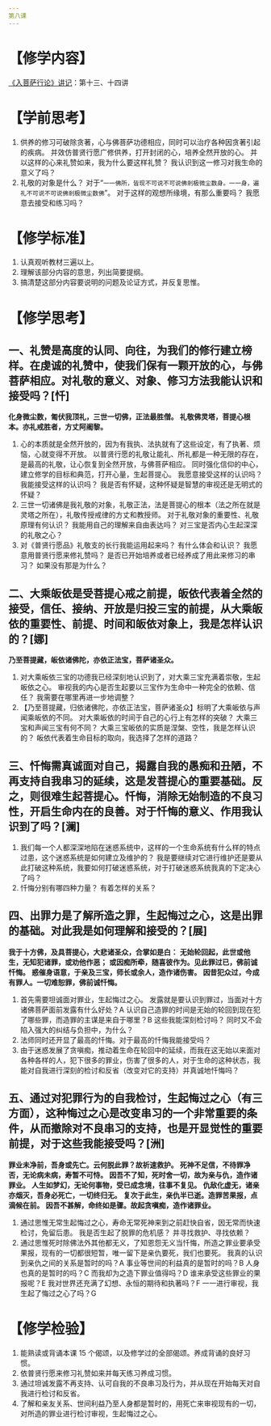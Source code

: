 ```yaml
---
第八课
---
```


# 【修学内容】

[《入菩萨行论》讲记](text)：第十三、十四讲

# 【学前思考】

1. 供养的修习可破除贪著，心与佛菩萨功德相应，同时可以治疗各种因贪著引起的疾病。
   并效仿普贤行愿广修供养，打开封闭的心，培养全然开放的心。
   并以这样的心来礼赞如来，我为什么要这样礼赞？
   我认识到这一修习对我生命的意义了吗？
2. 礼敬的对象是什么？
   对于“`一一佛所，皆现不可说不可说佛剎极微尘数身。一一身，遍礼不可说不可说佛剎极微尘数佛`”。
   对于这样的观想所缘境，有那么重要吗？
   我愿意去接受和练习吗？

# 【修学标准】

1. 认真观听教材三遍以上。
2. 理解该部分内容的意思，列出简要提纲。
3. 搞清楚这部分内容要说明的问题及论证方式，并反复思惟。

# 【修学思考】

## 一、礼赞是高度的认同、向往，为我们的修行建立榜样。在虔诚的礼赞中，使我们保有一颗开放的心，与佛菩萨相应。对礼敬的意义、对象、修习方法我能认识和接受吗？[忏]

**化身微尘数，匍伏我顶礼，三世一切佛，正法最胜僧。**
**礼敬佛灵塔，菩提心根本。亦礼戒胜者，方丈阿阇黎。**

1. 心的本质就是全然开放的，因为有我执、法执就有了这些设定，有了执著、烦恼，心就变得不开放。
   以普贤行愿的礼敬让能礼、所礼都是一种无限的存在，是最高的礼敬，让心恢复到全然开放，与佛菩萨相应。
   同时强化信仰的中心，建立修学的目标和典范，打开心量，生起菩提心。
   我愿意接受这样的认识吗？
   我能接受这样的认识吗？
   我是否有怀疑，这种怀疑是智慧的审视还是无明式的怀疑？
2. 三世一切诸佛是我礼敬的对象，礼敬正法，法是菩提心的根本（法之所在就是灵塔之所在），礼敬传授戒律的方丈和教授师。
   对于礼敬对象的重要性、礼敬原理有何认识？
   我能用自己的理解来自由表达吗？
   对三宝是否内心生起深深的礼敬之心？
3. 对《普贤行愿品》礼敬支的长行我能运用起来吗？
   有什么体会和认识？
   我愿意用普贤行愿来修礼赞吗？
   是否已开始培养或者已经养成了用此来修习的串习？
   如果没有那是为什么？

## 二、大乘皈依是受菩提心戒之前提，皈依代表着全然的接受，信任、接纳、开放是归投三宝的前提，从大乘皈依的重要性、前提、时间和皈依对象上，我是怎样认识的？[娜]

**乃至菩提藏，皈依诸佛陀，亦依正法宝，菩萨诸圣众。**

1. 对大乘皈依三宝的功德我已经深刻地认识到了，对大乘三宝充满着崇敬，生起皈依之心。
   审视我的内心是否生起要以三宝作为生命中一种完全的依赖、信任？
   我需要在哪里再进一步地调整？
2. 【乃至菩提藏，归依诸佛陀，亦依正法宝，菩萨诸圣众】标明了大乘皈依与声闻乘皈依的不同。
   对大乘皈依的时间于自己的心行上有怎样的突破？
   大乘三宝和声闻三宝有何不同？
   大乘三宝皈依的实质是涅槃、空性，我是怎样认识的？
   皈依代表着生命目标的取向，我选择了怎样的道路？

## 三、忏悔需真诚面对自己，揭露自我的愚痴和丑陋，不再支持自我串习的延续，这是发菩提心的重要基础。反之，则很难生起菩提心。忏悔，消除无始制造的不良习性，开启生命内在的良善。对于忏悔的意义、作用我认识到了吗？[澜]

1. 我们每一个人都深深地陷在迷惑系统中，这样的一个生命系统有什么样的特点过患，这个迷惑系统是如何建立及维护的？
   我是要继续对它进行维护还是要从此打破这种系统，我要如何打破迷惑系统，对于打破迷惑系统我真的下定决心了吗？
2. 忏悔分别有哪四种力量？
   有着怎样的关系？

## 四、出罪力是了解所造之罪，生起悔过之心，这是出罪的基础。对此我是如何理解和接受的？[展]

**我于十方佛，及具菩提心，大悲诸圣众，合掌如是白：**
**无始轮回起，此世或他生，无知犯诸罪，或劝他作恶；**
**或因痴所牵，随喜彼作为。见此罪过已，佛前诚忏悔。**
**惑催身语意，于亲及三宝，师长或余人，造作诸伤害。**
**因昔犯众过，今成有罪人。一切难恕罪，佛前诚忏悔。**

1. 首先需要坦诚面对罪业，生起悔过之心。
   发露就是要认识到罪过，当面对十方诸佛菩萨面前发露有什么好处？A
   认识自己造罪的时间是无始的轮回到现在犯了哪些罪，而造罪的主谋是来自于哪里？B
   这些我能深刻检讨吗？
   同时又不会陷入强大的纠结与负担中，为什么？
2. 法师同时还开显了最高的忏悔。对于最高的忏悔我能接受吗？
3. 由于迷惑发展了贪嗔痴，推动着生命在轮回中的延续，而我在这无始以来面对各种各样的人，犯下很多的罪业，伤害了很多的人，对于生命的这种状态，我能对自我进行深刻的检讨和反省（改变对它的支持）并真诚地忏悔吗？

## 五、通过对犯罪行为的自我检讨，生起悔过之心（有三方面），这种悔过之心是改变串习的一个非常重要的条件，从而撤除对不良串习的支持，也是开显觉性的重要前提，对于这些我能接受吗？[洲]

**罪业未净前，吾身或先亡。云何脱此罪？故祈速救护。**
**死神不足信，不待罪净否，无论病未病，寿暂不可恃。**
**因吾不了知，死时舍一切，故为亲与仇，造作诸罪业。**
**人生如梦幻，无论何事物，受已成念境，往事不复见。**
**仇敌化虚无，诸亲亦烟灭，吾身必死亡，一切终归无。**
**复次于此生，亲仇半已逝。造罪苦果报，点滴候在前。**
**因吾不甚解，命终如是骤。故起贪嗔痴，造作诸罪业。**

1. 通过思惟无常生起悔过之心，寿命无常死神来到之前赶快自省，因无常而快速检讨，免留后患。
   我是否生起了脱罪的危机感？
   并寻找救护、寻找依赖？
2. 通过思惟死时除佛法外其他都无义，了知恩怨无义当忏悔，所造之罪业要承受果报，现有的一切都很短暂，唯一留下是亲仇要死，我们也要死。
   我真的认识到亲仇之间的关系是暂时的吗？A
   事业等世间的利益真的是暂时的吗？B
   人身也真的是暂时的吗？C
   而我却为之造下罪业值得吗？D
   谁来承受这些罪业的果报呢？E
   我对世界还充满了幻想、永恒的期待和执著吗？F
   一一进行审视，我生起了悔过之心了吗？G

# 【修学检验】

1. 能熟读或背诵本课 15 个偈颂，以及修学过的全部偈颂。养成背诵的良好习惯。
2. 依普贤行愿来修习礼赞如来并每天练习养成习惯。
3. 通过坦诚发露不再支持、认可自我的不良串习及行为，并从现在开始每天对自我进行检讨和反省。
4. 了解和亲友关系、世间利益乃至人身都是暂时的，用死亡来审视现有的一切，对所造的罪业进行检讨审视，生起悔过之心。
